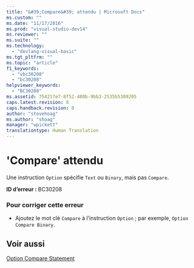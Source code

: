 ```yaml
---
title: "&#39;Compare&#39; attendu | Microsoft Docs"
ms.custom: ""
ms.date: "11/17/2016"
ms.prod: "visual-studio-dev14"
ms.reviewer: ""
ms.suite: ""
ms.technology: 
  - "devlang-visual-basic"
ms.tgt_pltfrm: ""
ms.topic: "article"
f1_keywords: 
  - "vbc30208"
  - "bc30208"
helpviewer_keywords: 
  - "BC30208"
ms.assetid: 754217e7-8f52-480b-9bb3-2535b5309205
caps.latest.revision: 8
caps.handback.revision: 8
author: "stevehoag"
ms.author: "shoag"
manager: "wpickett"
translationtype: Human Translation
---
```

# &#39;Compare&#39; attendu
Une instruction `Option` spécifie `Text` ou `Binary`, mais pas `Compare`.  
  
 **ID d’erreur :** BC30208  
  
### Pour corriger cette erreur  
  
-   Ajoutez le mot clé `Compare` à l’instruction `Option` ; par exemple, `Option Compare Binary`.  
  
## Voir aussi  
 [Option Compare Statement](../../visual-basic/language-reference/statements/option-compare-statement.md)